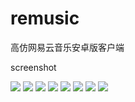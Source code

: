 # remusic
高仿网易云音乐安卓版客户端

screenshot

![](https://github.com/aa112901/remusic/blob/master/remusic/screenshot/device-2016-03-24-133321%20(%E5%A4%8D%E5%88%B6).png) ![](https://github.com/aa112901/remusic/blob/master/remusic/screenshot/device-2016-03-24-133341%20(%E5%A4%8D%E5%88%B6).png)
![](https://github.com/aa112901/remusic/blob/master/remusic/screenshot/device-2016-03-24-133544%20(%E5%A4%8D%E5%88%B6).png)
![](https://github.com/aa112901/remusic/blob/master/remusic/screenshot/device-2016-03-24-133710%20(%E5%A4%8D%E5%88%B6).png)
![](https://github.com/aa112901/remusic/blob/master/remusic/screenshot/device-2016-03-24-134104%20(%E5%A4%8D%E5%88%B6).png)
![](https://github.com/aa112901/remusic/blob/master/remusic/screenshot/device-2016-03-24-151931%20(%E5%A4%8D%E5%88%B6).png)
![](https://github.com/aa112901/remusic/blob/master/remusic/screenshot/device-2016-03-24-134324%20(%E5%A4%8D%E5%88%B6).png)
![](https://github.com/aa112901/remusic/blob/master/remusic/screenshot/device-2016-03-24-135510%20(%E5%A4%8D%E5%88%B6).png)

